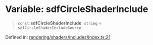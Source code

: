 # Variable: sdfCircleShaderInclude

> `const` **sdfCircleShaderInclude**: `string` = `sdfCircleShaderIncludeSource`

Defined in: [rendering/shaders/includes/index.ts:21](https://github.com/Forge-Game-Engine/Forge/blob/6a4c05c6b58848e53a4f2ca7d9cd2f9b6c10e5ac/src/rendering/shaders/includes/index.ts#L21)
